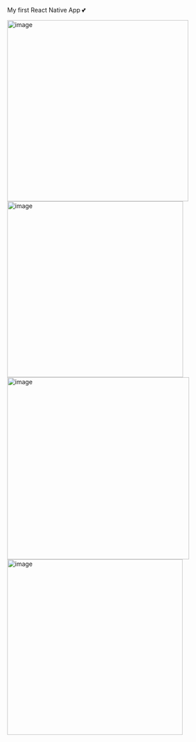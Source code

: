 My first React Native App 💕


<img width="418" alt="image" src="https://github.com/user-attachments/assets/a0d1ca24-328c-4318-861e-8aa4ef661b69" />

<img width="406" alt="image" src="https://github.com/user-attachments/assets/7e00066b-25d3-49e6-be4a-d3033f829382" />

<img width="420" alt="image" src="https://github.com/user-attachments/assets/b9d42072-e930-49d5-bf81-7cb7d81a774d" />

<img width="405" alt="image" src="https://github.com/user-attachments/assets/9132003e-dfe3-4609-8004-17846f4f3a02" />

